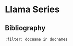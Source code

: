 # Llama Series



## Bibliography



```{bibliography} ../../_bibliography/references.bib
:filter: docname in docnames
